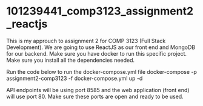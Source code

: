 # 101239441_comp3123_assignment2_reactjs

This is my approuch to assignment 2 for COMP 3123 (Full Stack Development).
We are going to use ReactJS as our front end and MongoDB for our backend. Make sure you have docker to run this 
specific project. Make sure you install all the dependencies needed.

Run the code below to run the docker-compose.yml file
docker-compose -p assignment2-comp3123 -f docker-compose.yml up -d

API endpoints will be using port 8585 and the web application (front end) will use port 80. Make sure these 
ports are open and ready to be used.
